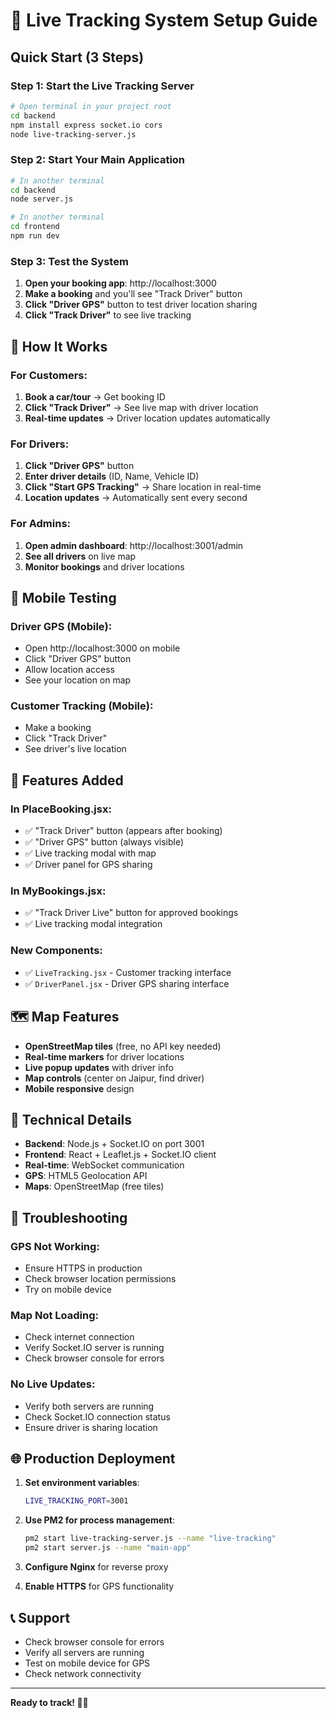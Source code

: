 # 🚗 Live Tracking System Setup Guide

## Quick Start (3 Steps)

### Step 1: Start the Live Tracking Server
```bash
# Open terminal in your project root
cd backend
npm install express socket.io cors
node live-tracking-server.js
```

### Step 2: Start Your Main Application
```bash
# In another terminal
cd backend
node server.js

# In another terminal  
cd frontend
npm run dev
```

### Step 3: Test the System
1. **Open your booking app**: http://localhost:3000
2. **Make a booking** and you'll see "Track Driver" button
3. **Click "Driver GPS"** button to test driver location sharing
4. **Click "Track Driver"** to see live tracking

## 🎯 How It Works

### For Customers:
1. **Book a car/tour** → Get booking ID
2. **Click "Track Driver"** → See live map with driver location
3. **Real-time updates** → Driver location updates automatically

### For Drivers:
1. **Click "Driver GPS"** button
2. **Enter driver details** (ID, Name, Vehicle ID)
3. **Click "Start GPS Tracking"** → Share location in real-time
4. **Location updates** → Automatically sent every second

### For Admins:
1. **Open admin dashboard**: http://localhost:3001/admin
2. **See all drivers** on live map
3. **Monitor bookings** and driver locations

## 📱 Mobile Testing

### Driver GPS (Mobile):
- Open http://localhost:3000 on mobile
- Click "Driver GPS" button
- Allow location access
- See your location on map

### Customer Tracking (Mobile):
- Make a booking
- Click "Track Driver" 
- See driver's live location

## 🔧 Features Added

### In PlaceBooking.jsx:
- ✅ "Track Driver" button (appears after booking)
- ✅ "Driver GPS" button (always visible)
- ✅ Live tracking modal with map
- ✅ Driver panel for GPS sharing

### In MyBookings.jsx:
- ✅ "Track Driver Live" button for approved bookings
- ✅ Live tracking modal integration

### New Components:
- ✅ `LiveTracking.jsx` - Customer tracking interface
- ✅ `DriverPanel.jsx` - Driver GPS sharing interface

## 🗺️ Map Features

- **OpenStreetMap tiles** (free, no API key needed)
- **Real-time markers** for driver locations
- **Live popup updates** with driver info
- **Map controls** (center on Jaipur, find driver)
- **Mobile responsive** design

## 🔌 Technical Details

- **Backend**: Node.js + Socket.IO on port 3001
- **Frontend**: React + Leaflet.js + Socket.IO client
- **Real-time**: WebSocket communication
- **GPS**: HTML5 Geolocation API
- **Maps**: OpenStreetMap (free tiles)

## 🚨 Troubleshooting

### GPS Not Working:
- Ensure HTTPS in production
- Check browser location permissions
- Try on mobile device

### Map Not Loading:
- Check internet connection
- Verify Socket.IO server is running
- Check browser console for errors

### No Live Updates:
- Verify both servers are running
- Check Socket.IO connection status
- Ensure driver is sharing location

## 🌐 Production Deployment

1. **Set environment variables**:
   ```bash
   LIVE_TRACKING_PORT=3001
   ```

2. **Use PM2 for process management**:
   ```bash
   pm2 start live-tracking-server.js --name "live-tracking"
   pm2 start server.js --name "main-app"
   ```

3. **Configure Nginx** for reverse proxy

4. **Enable HTTPS** for GPS functionality

## 📞 Support

- Check browser console for errors
- Verify all servers are running
- Test on mobile device for GPS
- Check network connectivity

---

**Ready to track! 🚗📍**
